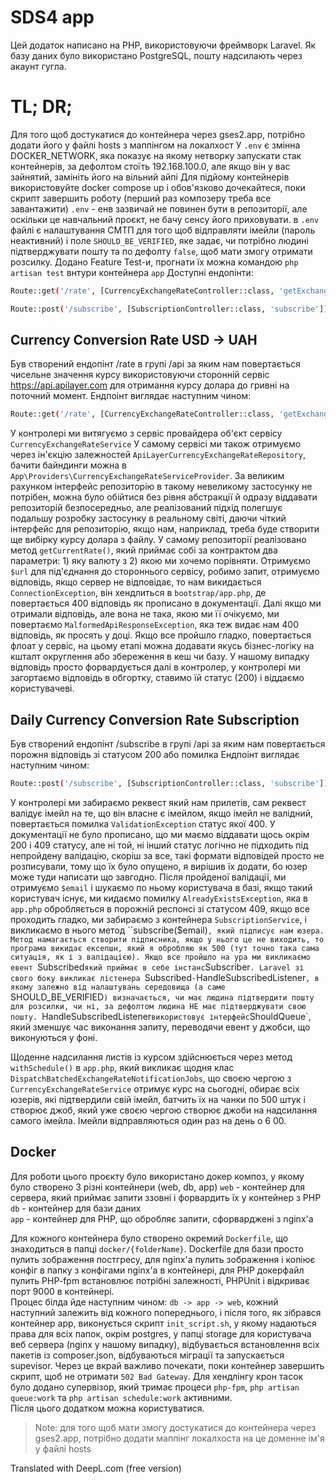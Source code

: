 # SDS4 app

Цей додаток написано на PHP, використовуючи фреймворк Laravel. Як базу даних було використано PostgreSQL, пошту надсилають через акаунт гугла.

# TL; DR;
Для того щоб достукатися до контейнера через gses2.app, потрібно додати його у файлі hosts з маппінгом на локалхост
У `.env` є змінна DOCKER_NETWORK, яка показує на якому нетворку запускати стак контейнерів, за дефолтом стоїть 192.168.100.0, але якщо він у вас зайнятий, замініть його на вільний айпі
Для підйому контейнерів використовуйте docker compose up і обов'язково дочекайтеся, поки скрипт завершить роботу (перший раз композеру треба все завантажити)
`.env` - енв зазвичай не повинен бути в репозиторії, але оскільки це навчальний проєкт, не бачу сенсу його приховувати.
в `.env` файлі є налаштування СМТП для того щоб відправляти імейли (пароль неактивний) і поле `SHOULD_BE_VERIFIED`, яке задає, чи потрібно людині підтверджувати пошту та по дефолту `false`, щоб мати змогу отримати розсилку.
Додано Feature Test-и, прогнати їх можна командою `php artisan test` внтури контейнера `app`
Доступні ендопінти:
```sh
Route::get('/rate', [CurrencyExchangeRateController::class, 'getExchangeRate']);
```
```sh
Route::post('/subscribe', [SubscriptionController::class, 'subscribe']);
```

## Currency Conversion Rate USD -> UAH

Був створений ендопінт /rate в групі /api за яким нам повертається чисельне значення курсу використовуючи сторонній сервіс https://api.apilayer.com для отримання курсу долара до гривні на поточний момент.
Ендпоінт виглядає наступним чином:
```sh
Route::get('/rate', [CurrencyExchangeRateController::class, 'getExchangeRate']);
```
У контролері ми витягуємо з сервіс провайдера об'єкт сервісу `CurrencyExchangeRateService`
У самому сервісі ми також отримуємо через ін'єкцію залежностей `ApiLayerCurrencyExchangeRateRepository`, бачити байндинги можна в `App\Providers\CurrencyExchangeRateServiceProvider`. За великим рахунком інтерфейс репозиторію в такому невеликому застосунку не потрібен, можна було обійтися без рівня абстракції й одразу віддавати репозиторій безпосередньо, але реалізований підхід полегшує подальшу розробку застосунку в реальному світі, даючи чіткий інтерфейс для репозиторію, якщо нам, наприклад, треба буде створити ще вибірку курсу долара з файлу.
У самому репозиторії реалізовано метод `getCurrentRate()`, який приймає собі за контрактом два параметри: 1) яку валюту з 2) якою ми хочемо порівняти. Отримуємо `$url` для під'єднання до стороннього сервісу, робимо запит, отримуємо відповідь, якщо сервер не відповідає, то нам викидається `ConnectionException`, він хендлиться в `bootstrap/app.php`, де повертається 400 відповідь як прописано в документації. Далі якщо ми отримали відповідь, але вона не така, якою ми її очікуємо, ми повертаємо `MalformedApiResponseException`, яка теж видає нам 400 відповідь, як просять у доці. Якщо все пройшло гладко, повертається флоат у сервіс, на цьому етапі можна додавати якусь бізнес-логіку на кшталт округлення або збереження в кеш чи базу. У нашому випадку відповідь просто форвардується далі в контролер, у контролері ми загортаємо відповідь в обгортку, ставимо їй статус (200) і віддаємо користувачеві.

## Daily Currency Сonversion Rate Subscription
Був створений ендопінт /subscribe в групі /api за яким нам повертається порожня відповідь зі статусом 200 або помилка
Ендпоінт виглядає наступним чином:
```sh
Route::post('/subscribe', [SubscriptionController::class, 'subscribe']);
```
У контролері ми забираємо реквест який нам прилетів, сам реквест валідує імейл на те, що він власне є імейлом, якщо імейл не валідний, повертається помилка `ValidationException` статус якої 400. У документації не було прописано, що ми маємо віддавати щось окрім 200 і 409 статусу, але ні той, ні інший статус логічно не підходить під непройдену валідацію, скоріш за все, такі формати відповідей просто не розписували, тому що їх було опущено, я вирішив їх додати, бо юзер може туди написати що завгодно.
Після пройденої валідації, ми отримуємо `$email` і шукаємо по ньому користувача в базі, якщо такий користувач існує, ми кидаємо помилку `AlreadyExistsException`, яка в `app.php` обробляється в порожній респонсі зі статусом 409, якщо все проходить гладко, ми забираємо з контейнера `SubscriptionService`, і викликаємо в нього метод ``subscribe($email)`, який підписує нам юзера. Метод намагається створити підписника, якщо у нього це не виходить, то програма викидає ексепшн, який я обробляю як 500 (тут точно така сама ситуація, як і з валідацією). Якщо все пройшло на ура ми викликаємо евент `Subscribed` який приймає в себе інстанс `Subscriber`. Laravel зі свого боку викликає лістенера `Subscribed` - `HandleSubscribedListener`, в якому залежно від налаштувань середовища (а саме `SHOULD_BE_VERIFIED`) визначається, чи має людина підтвердити пошту для розсилки, чи ні, за дефолтом людина НЕ має підтверджувати свою пошту. `HandleSubscribedListener` використовує інтерфейс `ShouldQueue`, який зменшує час виконання запиту, переводячи евент у джобси, що виконуються у фоні.

Щоденне надсилання листів із курсом здійснюється через метод `withSchedule()` в `app.php`, який викликає щодня клас `DispatchBatchedExchangeRateNotificationJobs`, що своєю чергою з `CurrencyExchangeRateService` отримує курс на сьогодні, обирає всіх юзерів, які підтвердили свій імейл, батчить їх на чанки по 500 штук і створює джоб, який уже своєю чергою створює джоби на надсилання самого імейла. Імейли відправляються один раз на день о 6 00.

## Docker
Для роботи цього проєкту було використано докер композ, у якому було створено 3 різні контейнери (web, db, app)
`web` - контейнер для сервера, який приймає запити ззовні і форвардить їх у контейнер з PHP
`db` - контейнер для бази даних  
`app` - контейнер для PHP, що обробляє запити, сфорварджені з nginx'a

Для кожного контейнера було створено окремий `Dockerfile`, що знаходиться в папці `docker/{folderName}`. Dockerfile для бази просто пулить зображення постгресу, для nginx'a пулить зображення і копіює конфіг в папку з конфігами nginx'a в контейнері, для PHP докерфайл пулить PHP-fpm встановлює потрібні залежності, PHPUnit і відкриває порт 9000 в контейнері.  
Процес білда йде наступним чином: `db -> app -> web`, кожний наступний залежить від кожного попереднього, і після того, як зібрався контейнер app, виконується скрипт `init_script.sh`, у якому надаються права для всіх папок, окрім postgres, у папці storage для користувача веб сервера (nginx у нашому випадку), відбувається встановлення всіх пакетів із composer.json, відбуваються міграції та запускається supevisor. Через це вкрай важливо почекати, поки контейнер завершить скрипт, щоб не отримати `502 Bad Gateway`.
Для хендлінгу крон тасок було додано супервізор, який тримає процеси `php-fpm`, `php artisan queue:work` та `php artisan schedule:work` активними.  
Після цього додатком можна користуватися.
> Note: для того щоб мати змогу достукатися до контейнера через gses2.app, потрібно додати маппінг локалхоста на це доменне ім'я у файлі hosts

Translated with DeepL.com (free version)
